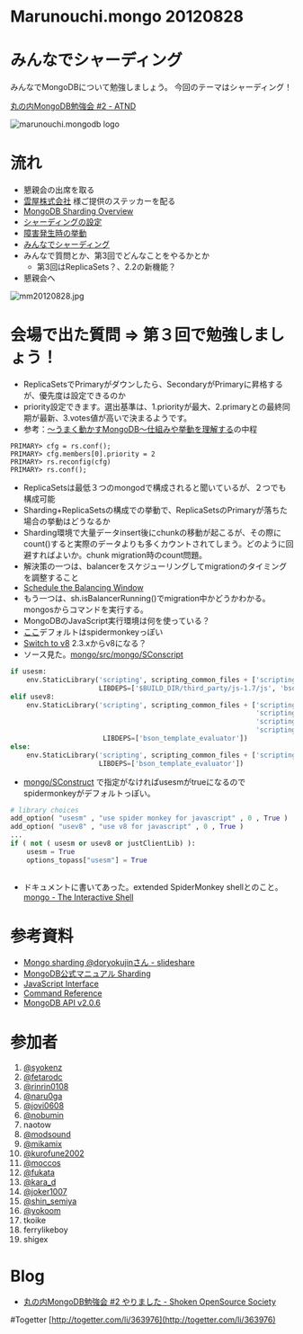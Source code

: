 Marunouchi.mongo 20120828
================

# みんなでシャーディング

みんなでMongoDBについて勉強しましょう。
今回のテーマはシャーディング！

[丸の内MongoDB勉強会 #2 - ATND](http://atnd.org/events/31234)

![marunouchi.mongodb logo](http://www.fedc.biz/~fujisaki/img/mongodb_logo.png)


# 流れ
* 懇親会の出席を取る
* [雲屋株式会社](http://kumoya.com/) 様ご提供のステッカーを配る
* [MongoDB Sharding Overview](https://github.com/syokenz/marunouchi-mongodb/tree/master/20120828/syokenz)
* [シャーディングの設定](https://github.com/syokenz/marunouchi-mongodb/tree/master/20120828/syokenz/step01)
* [障害発生時の挙動](https://github.com/syokenz/marunouchi-mongodb/tree/master/20120828/syokenz/step02)
* [みんなでシャーディング](https://github.com/syokenz/marunouchi-mongodb/tree/master/20120828/syokenz/step03)
* みんなで質問とか、第3回でどんなことをやるかとか
  * 第3回はReplicaSets？、2.2の新機能？
* 懇親会へ

![mm20120828.jpg](http://syokenz.github.com/marunouchi-mongodb/images/mm20120828.jpg)

# 会場で出た質問 => 第３回で勉強しましょう！
- ReplicaSetsでPrimaryがダウンしたら、SecondaryがPrimaryに昇格するが、優先度は設定できるのか
 - priority設定できます。選出基準は、1.priorityが最大、2.primaryとの最終同期が最新、3.votes値が高いで決まるようです。
 - 参考：[〜うまく動かすMongoDB〜仕組みや挙動を理解する](http://doryokujin.hatenablog.jp/entry/20110519/1305737343)の中程

```
PRIMARY> cfg = rs.conf();
PRIMARY> cfg.members[0].priority = 2
PRIMARY> rs.reconfig(cfg)
PRIMARY> rs.conf();  
```

- ReplicaSetsは最低３つのmongodで構成されると聞いているが、２つでも構成可能
- Sharding+ReplicaSetsの構成での挙動で、ReplicaSetsのPrimaryが落ちた場合の挙動はどうなるか
- Sharding環境で大量データinsert後にchunkの移動が起こるが、その際にcount()すると実際のデータよりも多くカウントされてしまう。どのように回避すればよいか。chunk migration時のcount問題。
 - 解決策の一つは、balancerをスケジューリングしてmigrationのタイミングを調整すること
 - [Schedule the Balancing Window](http://docs.mongodb.org/manual/administration/sharding/#schedule-the-balancing-window)
 - もう一つは、sh.isBalancerRunning()でmigration中かどうかわかる。mongosからコマンドを実行する。
- MongoDBのJavaScript実行環境は何を使っている？
 - [ここ](https://groups.google.com/forum/?fromgroups=#!topic/mongodb-user/PHeh_kB6VNY)デフォルトはspidermonkeyっぽい
 - [Switch to v8](https://jira.mongodb.org/browse/SERVER-2407)  2.3.xからv8になる？
 - ソース見た。[mongo/src/mongo/SConscript](https://github.com/mongodb/mongo/blob/master/src/mongo/SConscript)

```python
if usesm:
    env.StaticLibrary('scripting', scripting_common_files + ['scripting/engine_spidermonkey.cpp'],
                      LIBDEPS=['$BUILD_DIR/third_party/js-1.7/js', 'bson_template_evaluator'])
elif usev8:
    env.StaticLibrary('scripting', scripting_common_files + ['scripting/engine_v8.cpp',
                                                             'scripting/v8_db.cpp',
                                                             'scripting/v8_utils.cpp',
                                                             'scripting/v8_wrapper.cpp'],
                       LIBDEPS=['bson_template_evaluator'])
else:
    env.StaticLibrary('scripting', scripting_common_files + ['scripting/engine_none.cpp'],
                      LIBDEPS=['bson_template_evaluator'])
```

- [mongo/SConstruct](https://github.com/mongodb/mongo/blob/master/SConstruct) で指定がなければusesmがtrueになるのでspidermonkeyがデフォルトっぽい。

```python
# library choices
add_option( "usesm" , "use spider monkey for javascript" , 0 , True )
add_option( "usev8" , "use v8 for javascript" , 0 , True )
...
if ( not ( usesm or usev8 or justClientLib) ):
    usesm = True
    options_topass["usesm"] = True
    
```

- ドキュメントに書いてあった。extended SpiderMonkey shellとのこと。[mongo - The Interactive Shell](http://www.mongodb.org/display/DOCS/mongo+-+The+Interactive+Shell)


# 参考資料
* [Mongo sharding @doryokujinさん - slideshare](http://www.slideshare.net/doryokujin/mongo-sharding)  
* [MongoDB公式マニュアル Sharding](http://www.mongodb.org/display/DOCSJP/Sharding)  
* [JavaScript Interface](http://docs.mongodb.org/manual/reference/javascript/)
* [Command Reference](http://docs.mongodb.org/manual/reference/commands/)
* [MongoDB API v2.0.6](http://api.mongodb.org/js/2.0.6/)

# 参加者
1. [@syokenz](http://twitter.com/syokenz)
1. [@fetarodc](http://twitter.com/fetarodc)
1. [@rinrin0108](http://twitter.com/rinrin0108)
1. [@naru0ga](http://twitter.com/naru0ga)
1. [@jovi0608](http://twitter.com/jovi0608)
1. [@nobumin](http://twitter.com/nobumin)
1. naotow
1. [@modsound](http://twitter.com/modsound)
1. [@mikamix](http://twitter.com/mikamix)
1. [@kurofune2002](http://twitter.com/kurofune2002)
1. [@moccos](http://twitter.com/moccos)
1. [@fukata](http://twitter.com/fukata)
1. [@kara_d](http://twitter.com/kara_d)
1. [@joker1007](http://twitter.com/joker1007)
1. [@shin_semiya](http://twitter.com/shin_semiya)
1. [@yokoom](http://twitter.com/yokoom)
1. tkoike
1. ferrylikeboy
1. shigex



# Blog
* [丸の内MongoDB勉強会 #2 やりました - Shoken OpenSource Society](http://shoken.hatenablog.com/entry/2012/08/29/122101)

#Togetter
[http://togetter.com/li/363976](http://togetter.com/li/363976)


